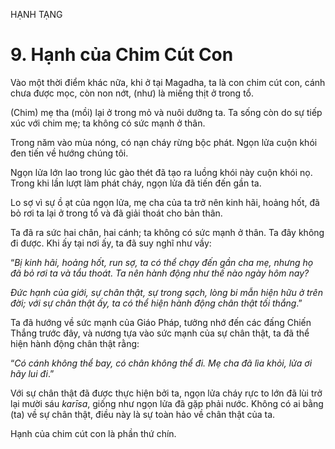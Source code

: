 HẠNH TẠNG

# 9. Hạnh của Chim Cút Con

Vào một thời điểm khác nữa, khi ở tại Magadha, ta là con chim cút con, cánh chưa được mọc, còn non nớt, (như) là miếng thịt ở trong tổ.

(Chim) mẹ tha (mồi) lại ở trong mỏ và nuôi dưỡng ta. Ta sống còn do sự tiếp xúc với chim mẹ; ta không có sức mạnh ở thân.

Trong năm vào mùa nóng, có nạn cháy rừng bộc phát. Ngọn lửa cuộn khói đen tiến về hướng chúng tôi.

Ngọn lửa lớn lao trong lúc gào thét đã tạo ra luồng khói này cuộn khói nọ. Trong khi lần lượt làm phát cháy, ngọn lửa đã tiến đến gần ta.

Lo sợ vì sự ồ ạt của ngọn lửa, mẹ cha của ta trở nên kinh hãi, hoảng hốt, đã bỏ rơi ta lại ở trong tổ và đã giải thoát cho bản thân.

Ta đã ra sức hai chân, hai cánh; ta không có sức mạnh ở thân. Ta đây không đi được. Khi ấy tại nơi ấy, ta đã suy nghĩ như vầy:

“_Bị kinh hãi, hoảng hốt, run sợ, ta có thể chạy đến gần cha mẹ, nhưng họ đã bỏ rơi ta và tẩu thoát. Ta nên hành động như thế nào ngày hôm nay?_

_Đức hạnh của giới, sự chân thật, sự trong sạch, lòng bi mẫn hiện hữu ở trên đời; với sự chân thật ấy, ta có thể hiện hành động chân thật tối thắng_.”

Ta đã hướng về sức mạnh của Giáo Pháp, tưởng nhớ đến các đấng Chiến Thắng trước đây, và nương tựa vào sức mạnh của sự chân thật, ta đã thể hiện hành động chân thật rằng:

“_Có cánh không thể bay, có chân không thể đi. Mẹ cha đã lìa khỏi, lửa ơi hãy lui đi_.”

Với sự chân thật đã được thực hiện bởi ta, ngọn lửa cháy rực to lớn đã lùi trở lại mười sáu _karīsa_, giống như ngọn lửa đã gặp phải nước. Không có ai bằng (ta) về sự chân thật, điều này là sự toàn hảo về chân thật của ta.

Hạnh của chim cút con là phần thứ chín.
